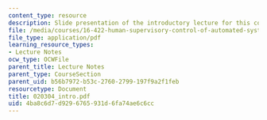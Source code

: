 ```yaml
---
content_type: resource
description: Slide presentation of the introductory lecture for this course.
file: /media/courses/16-422-human-supervisory-control-of-automated-systems-spring-2004/4ba8c6d7d9296765931d6fa74ae6c6cc_020304_intro.pdf
file_type: application/pdf
learning_resource_types:
- Lecture Notes
ocw_type: OCWFile
parent_title: Lecture Notes
parent_type: CourseSection
parent_uid: b56b7972-b53c-2760-2799-197f9a2f1feb
resourcetype: Document
title: 020304_intro.pdf
uid: 4ba8c6d7-d929-6765-931d-6fa74ae6c6cc
---
```

